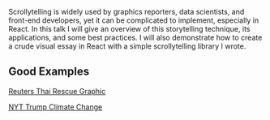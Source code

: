 Scrollytelling is widely used by graphics reporters, data scientists, and front-end developers, yet it can be complicated to implement, especially in React. In this talk I will give an overview of this storytelling technique, its applications, and some best practices. I will also demonstrate how to create a crude visual essay in React with a simple scrollytelling library I wrote.

## Good Examples
[Reuters Thai Rescue Graphic](http://fingfx.thomsonreuters.com/gfx/rngs/THAILAND-ACCIDENT-CAVE/0100711G258/index.html)

[NYT Trump Climate Change](https://www.nytimes.com/interactive/2016/12/08/us/trump-climate-change.html)
